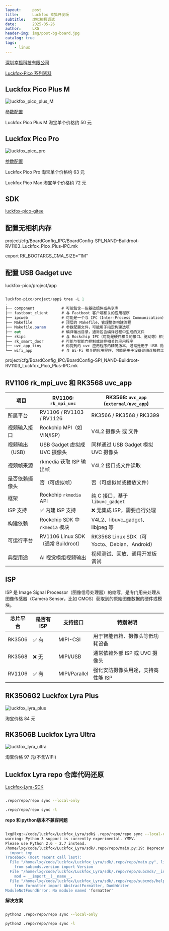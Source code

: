 ```yaml
---
layout:     post
title:      Luckfox 幸狐开发板
subtitle:   虚拟相机调试
date:       2025-05-26
author:     LXG
header-img: img/post-bg-board.jpg
catalog: true
tags:
    - linux
---
```


[深圳幸狐科技有限公司](https://www.luckfox.cn/)

[Luckfox-Pico 系列资料](https://wiki.luckfox.com/zh/Luckfox-Pico/Download/)

## Luckfox Pico Plus M

![luckfox_pico_plus_M](/images/rockchip/luckfox_pico_plus_M.jpg)

[参数配置](https://wiki.luckfox.com/zh/Luckfox-Pico/Luckfox-Pico-RV1103/Luckfox-Pico-Plus-Mini/Luckfox-Pico-quick-start)

Luckfox Pico Plus M 淘宝单个价格约 50 元

## Luckfox Pico Pro

![luckfox_pico_pro](/images/rockchip/luckfox_pico_pro.jpg)

[参数配置](https://wiki.luckfox.com/zh/Luckfox-Pico/Luckfox-Pico-RV1106/Luckfox-Pico-Pro-Max/Luckfox-Pico-quick-start)

Luckfox Pico Pro 淘宝单个价格约 63 元

Luckfox Pico Max 淘宝单个价格约 72 元

## SDK

[luckfox-pico-gitee](https://gitee.com/LuckfoxTECH/luckfox-pico)

## 配置无相机内存

project/cfg/BoardConfig_IPC/BoardConfig-SPI_NAND-Buildroot-RV1103_Luckfox_Pico_Plus-IPC.mk

export RK_BOOTARGS_CMA_SIZE="1M"

## 配置 USB Gadget uvc

luckfox-pico/project/app

```csharp

luckfox-pico/project/app$ tree -L 1
.
├── component            # 可能包含一些基础组件或共享库
├── fastboot_client      # 与 Fastboot 客户端相关的应用程序
├── ipcweb               # 可能是一个与 IPC（Inter-Process Communication）和 Web 相关的应用程序或服务
├── Makefile             # 顶层的 Makefile，管理整体构建流程
├── Makefile.param       # 参数配置文件，可能用于指定构建选项
├── out                  # 编译输出目录，通常包含编译过程中生成的文件
├── rkipc                # 与 Rockchip IPC（可能是硬件相关的接口、驱动等）相关的代码或应用
├── rk_smart_door        # 可能与智能门控制或监控相关的应用程序
├── uvc_app_tiny         # 你提到的 uvc 应用程序的精简版本，通常是用于 USB 视频类（UVC）设备的驱动
└── wifi_app             # 与 Wi-Fi 相关的应用程序，可能是用于设备网络连接的工具或服务

```

project/cfg/BoardConfig_IPC/BoardConfig-SPI_NAND-Buildroot-RV1103_Luckfox_Pico_Plus-IPC.mk

## RV1106 rk_mpi_uvc 和 RK3568 uvc_app

| 项目             | RV1106: `rk_mpi_uvc`                              | RK3568: `uvc_app` (`external/uvc_app`)              |
|------------------|---------------------------------------------------|-----------------------------------------------------|
| 所属平台         | RV1106 / RV1103 / RV1126                          | RK3566 / RK3568 / RK3399                            |
| 视频输入接口     | Rockchip MPI（如 VIN/ISP）                        | V4L2 摄像头 或 文件                                 |
| 视频输出（USB）  | USB Gadget 虚拟成 UVC 摄像头                      | 同样通过 USB Gadget 模拟 UVC 摄像头                |
| 视频帧来源       | rkmedia 获取 ISP 输出帧                           | V4L2 接口或文件读取                                 |
| 是否依赖摄像头   | 否（可虚拟帧）                                    | 否（可虚拟帧或播放文件）                            |
| 框架             | Rockchip `rkmedia` API                            | 纯 C 接口，基于 `libuvc_gadget`                    |
| ISP 支持         | ✅ 内建 ISP 支持                                   | ❌ 无集成 ISP，需要自行处理                         |
| 构建依赖         | Rockchip SDK 中 `rkmedia` 模块                    | V4L2、libuvc_gadget、libjpeg 等                    |
| 可运行平台       | RV1106 Linux SDK（通常 Buildroot）                | RK3568 Linux SDK（可 Yocto、Debian、Android）     |
| 典型用途         | AI 视觉模组视频输出                               | 视频测试、回放、通用开发板调试                     |

## ISP

ISP 是 Image Signal Processor（图像信号处理器）的缩写，是专门用来处理从图像传感器（Camera Sensor，比如 CMOS）获取到的原始图像数据的硬件或模块。

| 芯片平台 | 是否有 ISP | 支持接口       | 特别说明                              |
|----------|------------|----------------|---------------------------------------|
| RK3506   | ✅ 有       | MIPI-CSI       | 用于智能音箱、摄像头等低功耗设备     |
| RK3568   | ❌ 无       | MIPI/USB       | 通常依赖外部 ISP 或 UVC 摄像头       |
| RV1106   | ✅ 有       | MIPI/Parallel  | 强化安防摄像头用途，支持高性能 ISP   |


## RK3506G2 Luckfox Lyra Plus

![luckfox_lyra_plus](/images/rockchip/luckfox_lyra_plus.jpg)

淘宝价格 84 元

## RK3506B Luckfox Lyra Ultra

![luckfox_lyra_ultra](/images/rockchip/luckfox_lyra_ultra.jpg)

淘宝价格 97 元(不含WIFI)

## Luckfox Lyra repo 仓库代码还原

[ Luckfox-Lyra-SDK](https://wiki.luckfox.com/zh/Luckfox-Lyra/SDK)

```bash

.repo/repo/repo sync --local-only

.repo/repo/repo sync -l

```

**repo 和 python版本不兼容问题**

```bash

lxg@lxg:~/code/luckfox/Luckfox_Lyra/sdk$ .repo/repo/repo sync --local-only
warning: Python 3 support is currently experimental. YMMV.
Please use Python 2.6 - 2.7 instead.
/home/lxg/code/luckfox/Luckfox_Lyra/sdk/.repo/repo/main.py:19: DeprecationWarning: the imp module is deprecated in favour of importlib and slated for removal in Python 3.12; see the module's documentation for alternative uses
  import imp
Traceback (most recent call last):
  File "/home/lxg/code/luckfox/Luckfox_Lyra/sdk/.repo/repo/main.py", line 46, in <module>
    from subcmds.version import Version
  File "/home/lxg/code/luckfox/Luckfox_Lyra/sdk/.repo/repo/subcmds/__init__.py", line 33, in <module>
    mod = __import__(__name__,
  File "/home/lxg/code/luckfox/Luckfox_Lyra/sdk/.repo/repo/subcmds/help.py", line 19, in <module>
    from formatter import AbstractFormatter, DumbWriter
ModuleNotFoundError: No module named 'formatter'

```

**解决方案**

```bash

python2 .repo/repo/repo sync --local-only

python2 .repo/repo/repo sync -l

```






